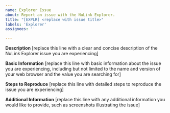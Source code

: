 ```yaml
---
name: Explorer Issue
about: Report an issue with the NuLink Explorer.
title: "[EXPLR] <replace with issue title>"
labels: 'Explorer'
assignees: ''

---
```


**Description**
[replace this line with a clear and concise description of the NuLink Explorer issue you are experiencing]

**Basic Information**
[replace this line with basic information about the issue you are experiencing, including but not limited to the name and version of your web browser and the value you are searching for]

**Steps to Reproduce**
[replace this line with detailed steps to reproduce the issue you are experiencing]

**Additional Information**
[replace this line with any additional information you would like to provide, such as screenshots illustrating the issue]
